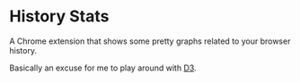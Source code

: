 # History Stats

A Chrome extension that shows some pretty graphs related to your browser history.

Basically an excuse for me to play around with [D3](http://d3js.org/).
